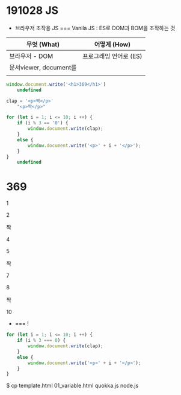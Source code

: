 # 191028 JS

- 브라우저 조작용 JS === Vanila JS : ES로 DOM과 BOM을 조작하는 것

| 무엇 (What)            | 어떻게 (How)           |
| ---------------------- | ---------------------- |
| 브라우저 - DOM         | 프로그래밍 언어로 (ES) |
| 문서viewer, document를 |                        |
|                        |                        |



```javascript
window.document.write('<h1>369</h1>')
	undefined

clap = '<p>짝</p>'
	"<p>짝</p>"

for (let i = 1; i <= 10; i ++) {
    if (i % 3 == '0') {
        window.document.write(clap);
    }
    else {
        window.document.write('<p>' + i + '</p>');
    }
}
	undefined
```



# 369

1

2

짝

4

5

짝

7

8

짝

10



* === !

```javascript
for (let i = 1; i <= 10; i ++) {
    if (i % 3 === 0) {
        window.document.write(clap);
    }
    else {
        window.document.write('<p>' + i + '</p>');
    }
}
```


$ cp template.html 01_variable.html
quokka.js
node.js